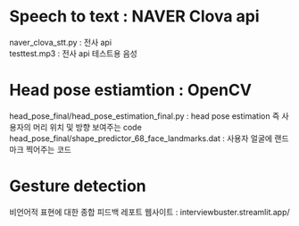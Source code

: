 # Speech to text : NAVER Clova api
naver_clova_stt.py : 전사 api   
  testtest.mp3 : 전사 api 테스트용 음성

# Head pose estiamtion : OpenCV
head_pose_final/head_pose_estimation_final.py : head pose estimation 즉 사용자의 머리 위치 및 방향 보여주는 code    
head_pose_final/shape_predictor_68_face_landmarks.dat : 사용자 얼굴에 랜드마크 찍어주는 코드  

# Gesture detection  
비언어적 표현에 대한 종합 피드백 레포트 웹사이트 : interviewbuster.streamlit.app/  

